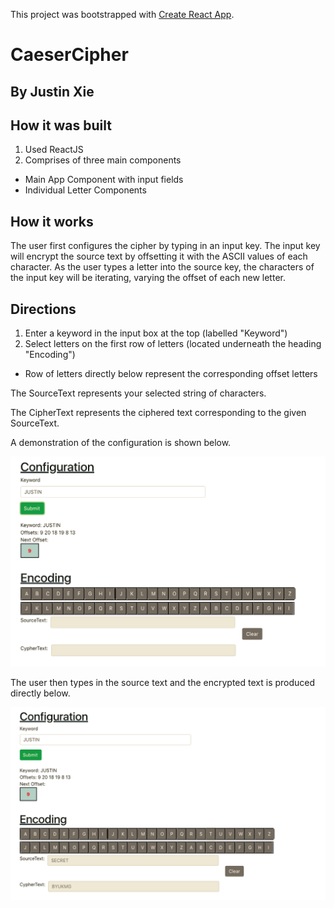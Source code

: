 This project was bootstrapped with [Create React App](https://github.com/facebook/create-react-app).
# CaeserCipher
## By Justin Xie

## How it was built
1. Used ReactJS
2. Comprises of three main components
  * Main App Component with input fields
  * Individual Letter Components

## How it works
The user first configures the cipher by typing in an input key. The input key will encrypt the source text by offsetting it with the ASCII values of each character. As the user types a letter into the source key, the characters of the input key will be iterating, varying the offset of each new letter.

## Directions
1. Enter a keyword in the input box at the top (labelled "Keyword")
2. Select letters on the first row of letters (located underneath the heading "Encoding")
  * Row of letters directly below represent the corresponding offset letters

The SourceText represents your selected string of characters.

The CipherText represents the ciphered text corresponding to the given SourceText.

A demonstration of the configuration is shown below.

![Initialize](initialize.png)

The user then types in the source text and the encrypted text is produced directly below.

![Encode](encode.png)
